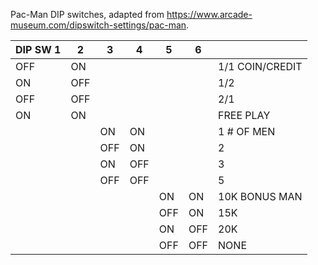 Pac-Man DIP switches, adapted from https://www.arcade-museum.com/dipswitch-settings/pac-man.

| DIP SW 1 | 2   | 3   | 4   | 5   | 6   |                 |
|----------|-----|-----|-----|-----|-----|-----------------|
| OFF      | ON  |     |     |     |     | 1/1 COIN/CREDIT |
| ON       | OFF |     |     |     |     | 1/2             |
| OFF      | OFF |     |     |     |     | 2/1             |
| ON       | ON  |     |     |     |     | FREE PLAY       |
|          |     | ON  | ON  |     |     | 1 # OF MEN      |
|          |     | OFF | ON  |     |     | 2               |
|          |     | ON  | OFF |     |     | 3               |
|          |     | OFF | OFF |     |     | 5               |
|          |     |     |     | ON  | ON  | 10K BONUS MAN   |
|          |     |     |     | OFF | ON  | 15K             |
|          |     |     |     | ON  | OFF | 20K             |
|          |     |     |     | OFF | OFF | NONE            |
